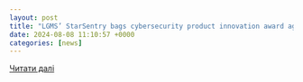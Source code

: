 ```yaml
---
layout: post
title: "LGMS’ StarSentry bags cybersecurity product innovation award again at CyberDSA"
date: 2024-08-08 11:10:57 +0000
categories: [news]
---
```


[Читати далі](https://thesun.my/business-news/jg-siber-HI12832063)
